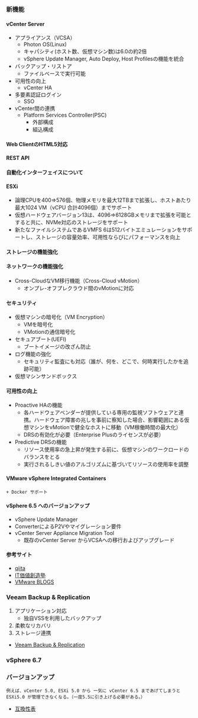 ### 新機能
#### vCenter Server 
* アプライアンス（VCSA）
    + Photon OS(Linux)
    + キャパシティ(ホスト数、仮想マシン数)は6.0の約2倍
    + vSphere Update Manager, Auto Deploy, Host Profilesの機能を統合
* バックアップ・リストア
    + ファイルベースで実行可能
* 可用性の向上
    + vCenter HA
* 多要素認証ログイン
    + SSO
* vCenter間の連携
    + Platform Services Controller(PSC)
        - 外部構成
        - 組込構成
#### Web ClientのHTML5対応
#### REST API
#### 自動化インターフェイスについて
#### ESXi
* 論理CPUを400⇒576個、物理メモリを最大12TBまで拡張し、ホストあたり最大1024 VM（vCPU 合計4096個）までサポート
* 仮想ハードウェアバージョン13は、4096⇒6128GBメモリまで拡張を可能とすると共に、NVMe対応のストレージをサポート
* 新たなファイルシステムであるVMFS 6は512バイトエミュレーションをサポートし、ストレージの容量効率、可用性ならびにパフォーマンスを向上
#### ストレージの機能強化
#### ネットワークの機能強化
* Cross-CloudなVM移行機能（Cross-Cloud vMotion）
    + オンプレ-オフプレクラウド間のvMotionに対応
#### セキュリティ
* 仮想マシンの暗号化（VM Encryption）
    + VMを暗号化
    + VMotionの通信暗号化
* セキュアブート(UEFI)
    + ブートイメージの改ざん防止
* ログ機能の強化
    + セキュリティ監査にも対応（誰が、何を、どこで、何時実行したかを追跡可能）
* 仮想マシンサンドボックス
#### 可用性の向上
* Proactive HAの機能
    + 各ハードウェアベンダーが提供している専用の監視ソフトウェアと連携。ハードウェア障害の兆しを事前に察知した場合、影響範囲にある仮想マシンをvMotionで健全なホストに移動（VM稼働時間の最大化）
    + DRSの有効化が必要（Enterprise Plusのライセンスが必要）
* Predictive DRSの機能
    + リソース使用率の急上昇が発生する前に、仮想マシンのワークロードのバランスをとる
    + 実行されるしきい値のアルゴリズムに基づいてリソースの使用率を調整
#### VMware vSphere Integrated Containers
    + Docker サポート
#### vSphere 6.5 へのバージョンアップ
* vSphere Update Manager
* ConverterによるP2Vやマイグレーション要件
* vCenter Server Appliance Migration Tool
    + 既存のvCenter Server からVCSAへの移行およびアップグレード
#### 参考サイト
* [qiita](https://qiita.com/ymunemasa/items/039fc1ba330e133a8176)
* [IT価値創造塾](https://vmware-juku.jp/solutions/vsphere6-5-offering/)
* [VMware BLOGS](https://blogs.vmware.com/jp-cim/2017/06/vexpert-nakagawa-vmware-vsphere-6-5-part2.html)

### Veeam Backup & Replication
1. アプリケーション対応
    * 独自VSSを利用したバックアップ
2. 柔軟なリカバリ
3. ストレージ連携
* [Veeam Backup & Replication](https://blogs.vmware.com/jp-cim/2018/05/vsan_veeam_backup02.html)

### vSphere 6.7

### バージョンアップ
    例えば、vCenter 5.0, ESXi 5.0 から 一気に vCenter 6.5 まであげてしまうとESXi5.0 が管理できなくなる。（一度5.5に引き上げる必要がある。）

* [互換性表](https://www.vmware.com/resources/compatibility/sim/interop_matrix.php)